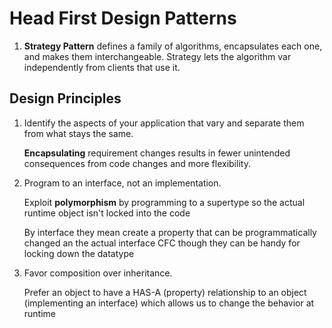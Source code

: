 # Head First Design Patterns

1. **Strategy Pattern** defines a family of algorithms, encapsulates each one, and makes them interchangeable. Strategy lets the algorithm var independently from clients that use it.

## Design Principles

1. Identify the aspects of your application that vary and separate them from what stays the same.

   **Encapsulating** requirement changes results in fewer unintended consequences from code changes and more flexibility.

2. Program to an interface, not an implementation.

   Exploit **polymorphism** by programming to a supertype so the actual runtime object isn't locked into the code

   By interface they mean create a property that can be programmatically changed an the actual interface CFC though they can be handy for locking down the datatype

3. Favor composition over inheritance.
   
   Prefer an object to have a HAS-A (property) relationship to an object (implementing an interface) which allows us to change the behavior at runtime
